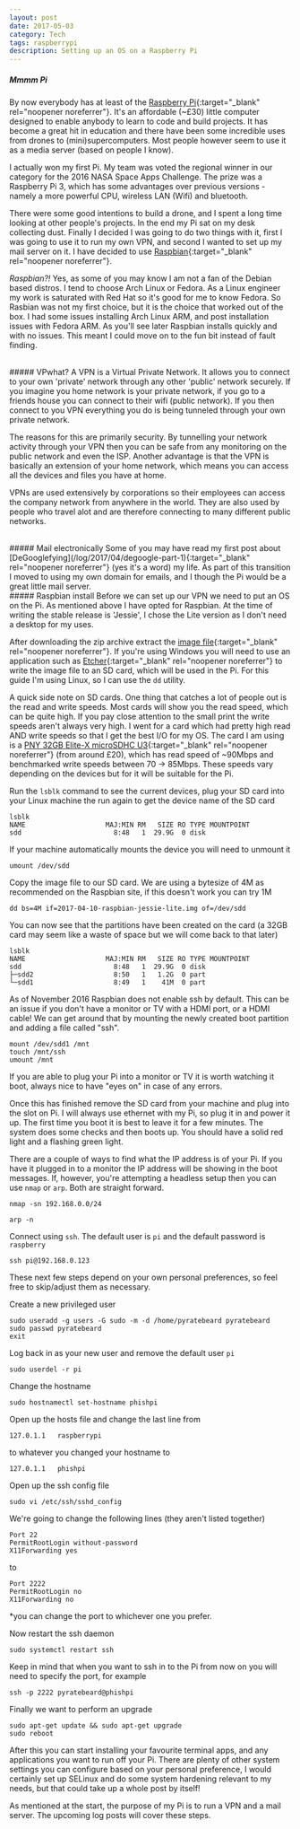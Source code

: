 ```yaml
---
layout: post
date: 2017-05-03
category: Tech
tags: raspberrypi
description: Setting up an OS on a Raspberry Pi
---
```


##### Mmmm Pi
By now everybody has at least of the [Raspberry Pi](https://www.raspberrypi.org){:target="_blank" rel="noopener noreferrer"}. It's an affordable (~£30) little computer designed to enable anybody to learn to code and build projects. It has become a great hit in education and there have been some incredible uses from drones to (mini)supercomputers. Most people however seem to use it as a media server (based on people I know).

I actually won my first Pi. My team was voted the regional winner in our category for the 2016 NASA Space Apps Challenge. The prize was a Raspberry Pi 3, which has some advantages over previous versions - namely a more powerful CPU, wireless LAN (Wifi) and bluetooth.

There were some good intentions to build a drone, and I spent a long time looking at other people's projects. In the end my Pi sat on my desk collecting dust. Finally I decided I was going to do two things with it, first I was going to use it to run my own VPN, and second I wanted to set up my mail server on it. I have decided to use [Raspbian](https://www.raspberrypi.org){:target="_blank" rel="noopener noreferrer"}.

*Raspbian?!* Yes, as some of you may know I am not a fan of the Debian based distros. I tend to choose Arch Linux or Fedora. As a Linux engineer my work is saturated with Red Hat so it's good for me to know Fedora.
So Rasbian was not my first choice, but it is the choice that worked out of the box. I had some issues installing Arch Linux ARM, and post installation issues with Fedora ARM.
As you'll see later Raspbian installs quickly and with no issues. This meant I could move on to the fun bit instead of fault finding.

<br />
##### VPwhat?
A VPN is a Virtual Private Network. It allows you to connect to your own 'private' network through any other 'public' network securely. If you imagine you home network is your private network, if you go to a friends house you can connect to their wifi (public network). If you then connect to you VPN everything you do is being tunneled through your own private network.

The reasons for this are primarily security. By tunnelling your network activity through your VPN then you can be safe from any monitoring on the public network and even the ISP. Another advantage is that the VPN is basically an extension of your home network, which means you can access all the devices and files you have at home.

VPNs are used extensively by corporations so their employees can access the company network from anywhere in the world. They are also used by people who travel alot and are therefore connecting to many different public networks.

<br />
##### Mail electronically
Some of you may have read my first post about [DeGooglefying](/log/2017/04/degoogle-part-1){:target="_blank" rel="noopener noreferrer"} (yes it's a word) my life. As part of this transition I moved to using my own domain for emails, and I though the Pi would be a great little mail server.

<br />
##### Raspbian install
Before we can set up our VPN we need to put an OS on the Pi. As mentioned above I have opted for Raspbian. At the time of writing the stable release is 'Jessie', I chose the Lite version as I don't need a desktop for my uses.

After downloading the zip archive extract the [image file](https://www.raspberrypi.org/downloads/raspbian/){:target="_blank" rel="noopener noreferrer"}. If you're using Windows you will need to use an application such as [Etcher](https://etcher.io/){:target="_blank" rel="noopener noreferrer"} to write the image file to an SD card, which will be used in the Pi. For this guide I'm using Linux, so I can use the `dd` utility.

A quick side note on SD cards. One thing that catches a lot of people out is the read and write speeds. Most cards will show you the read speed, which can be quite high. If you pay close attention to the small print the write speeds aren't always very high. I went for a card which had pretty high read AND write speeds so that I get the best I/O for my OS. The card I am using is a [PNY 32GB Elite-X microSDHC U3](https://www.pny.com/32GB_Elite-X_microSDHC_Card_CL_10_90MBs_with_Adapter?sku=P-SDU32U390EX-GE){:target="_blank" rel="noopener noreferrer"} (from around £20), which has read speed of ~90Mbps and benchmarked write speeds between 70 -> 85Mbps. These speeds vary depending on the devices but for it will be suitable for the Pi.

Run the `lsblk` command to see the current devices, plug your SD card into your Linux machine the run again to get the device name of the SD card
```
lsblk
NAME                    MAJ:MIN RM   SIZE RO TYPE MOUNTPOINT
sdd                       8:48   1  29.9G  0 disk
```

If your machine automatically mounts the device you will need to unmount it
```
umount /dev/sdd
```

Copy the image file to our SD card. We are using a bytesize of 4M as recommended on the Raspbian site, if this doesn't work you can try 1M
```
dd bs=4M if=2017-04-10-raspbian-jessie-lite.img of=/dev/sdd
```

You can now see that the partitions have been created on the card (a 32GB card may seem like a waste of space but we will come back to that later)
```
lsblk
NAME                    MAJ:MIN RM   SIZE RO TYPE MOUNTPOINT
sdd                       8:48   1  29.9G  0 disk
├─sdd2                    8:50   1   1.2G  0 part
└─sdd1                    8:49   1    41M  0 part
```

As of November 2016 Raspbian does not enable ssh by default. This can be an issue if you don't have a monitor or TV with a HDMI port, or a HDMI cable! We can get around that by mounting the newly created boot partition and adding a file called "ssh".
```
mount /dev/sdd1 /mnt
touch /mnt/ssh
umount /mnt
```
If you are able to plug your Pi into a monitor or TV it is worth watching it boot, always nice to have "eyes on" in case of any errors.

Once this has finished remove the SD card from your machine and plug into the slot on Pi. I will always use ethernet with my Pi, so plug it in and power it up. The first time you boot it is best to leave it for a few minutes. The system does some checks and then boots up. You should have a solid red light and a flashing green light.

There are a couple of ways to find what the IP address is of your Pi. If you have it plugged in to a monitor the IP address will be showing in the boot messages. If, however, you're attempting a headless setup then you can use `nmap` or `arp`. Both are straight forward.

```
nmap -sn 192.168.0.0/24
```

```
arp -n
```

Connect using `ssh`. The default user is `pi` and the default password is `raspberry`
```
ssh pi@192.168.0.123
```

These next few steps depend on your own personal preferences, so feel free to skip/adjust them as necessary.

Create a new privileged user
```
sudo useradd -g users -G sudo -m -d /home/pyratebeard pyratebeard
sudo passwd pyratebeard
exit
```

Log back in as your new user and remove the default user `pi`
```
sudo userdel -r pi
````

Change the hostname
```
sudo hostnamectl set-hostname phishpi
```

Open up the hosts file and change the last line from
```
127.0.1.1   raspberrypi
```
to whatever you changed your hostname to
```
127.0.1.1   phishpi
```

Open up the ssh config file
```
sudo vi /etc/ssh/sshd_config
```

We're going to change the following lines (they aren't listed together)
```
Port 22
PermitRootLogin without-password
X11Forwarding yes
```
to
```
Port 2222
PermitRootLogin no
X11Forwarding no
```
*you can change the port to whichever one you prefer.

Now restart the ssh daemon
```
sudo systemctl restart ssh
```

Keep in mind that when you want to ssh in to the Pi from now on you will need to specify the port, for example
```
ssh -p 2222 pyratebeard@phishpi
```

Finally we want to perform an upgrade
```
sudo apt-get update && sudo apt-get upgrade
sudo reboot
```

After this you can start installing your favourite terminal apps, and any applications you want to run off your Pi. There are plenty of other system settings you can configure based on your personal preference, I would certainly set up SELinux and do some system hardening relevant to my needs, but that could take up a whole post by itself!

As mentioned at the start, the purpose of my Pi is to run a VPN and a mail server. The upcoming log posts will cover these steps.
